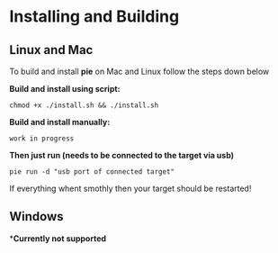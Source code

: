 # Installing and Building

## Linux and Mac
To build and install **pie** on Mac and Linux follow the steps down below

**Build and install using script:**

`chmod +x ./install.sh && ./install.sh`

**Build and install manually:**

`work in progress`

**Then just run (needs to be connected to the target via usb)**

`pie run -d "usb port of connected target"`

If everything whent smothly then your target should be restarted!

## Windows

***Currently not supported**
